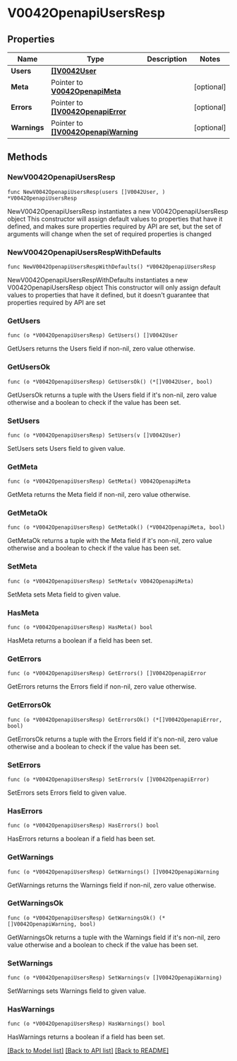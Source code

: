 # V0042OpenapiUsersResp

## Properties

Name | Type | Description | Notes
------------ | ------------- | ------------- | -------------
**Users** | [**[]V0042User**](V0042User.md) |  | 
**Meta** | Pointer to [**V0042OpenapiMeta**](V0042OpenapiMeta.md) |  | [optional] 
**Errors** | Pointer to [**[]V0042OpenapiError**](V0042OpenapiError.md) |  | [optional] 
**Warnings** | Pointer to [**[]V0042OpenapiWarning**](V0042OpenapiWarning.md) |  | [optional] 

## Methods

### NewV0042OpenapiUsersResp

`func NewV0042OpenapiUsersResp(users []V0042User, ) *V0042OpenapiUsersResp`

NewV0042OpenapiUsersResp instantiates a new V0042OpenapiUsersResp object
This constructor will assign default values to properties that have it defined,
and makes sure properties required by API are set, but the set of arguments
will change when the set of required properties is changed

### NewV0042OpenapiUsersRespWithDefaults

`func NewV0042OpenapiUsersRespWithDefaults() *V0042OpenapiUsersResp`

NewV0042OpenapiUsersRespWithDefaults instantiates a new V0042OpenapiUsersResp object
This constructor will only assign default values to properties that have it defined,
but it doesn't guarantee that properties required by API are set

### GetUsers

`func (o *V0042OpenapiUsersResp) GetUsers() []V0042User`

GetUsers returns the Users field if non-nil, zero value otherwise.

### GetUsersOk

`func (o *V0042OpenapiUsersResp) GetUsersOk() (*[]V0042User, bool)`

GetUsersOk returns a tuple with the Users field if it's non-nil, zero value otherwise
and a boolean to check if the value has been set.

### SetUsers

`func (o *V0042OpenapiUsersResp) SetUsers(v []V0042User)`

SetUsers sets Users field to given value.


### GetMeta

`func (o *V0042OpenapiUsersResp) GetMeta() V0042OpenapiMeta`

GetMeta returns the Meta field if non-nil, zero value otherwise.

### GetMetaOk

`func (o *V0042OpenapiUsersResp) GetMetaOk() (*V0042OpenapiMeta, bool)`

GetMetaOk returns a tuple with the Meta field if it's non-nil, zero value otherwise
and a boolean to check if the value has been set.

### SetMeta

`func (o *V0042OpenapiUsersResp) SetMeta(v V0042OpenapiMeta)`

SetMeta sets Meta field to given value.

### HasMeta

`func (o *V0042OpenapiUsersResp) HasMeta() bool`

HasMeta returns a boolean if a field has been set.

### GetErrors

`func (o *V0042OpenapiUsersResp) GetErrors() []V0042OpenapiError`

GetErrors returns the Errors field if non-nil, zero value otherwise.

### GetErrorsOk

`func (o *V0042OpenapiUsersResp) GetErrorsOk() (*[]V0042OpenapiError, bool)`

GetErrorsOk returns a tuple with the Errors field if it's non-nil, zero value otherwise
and a boolean to check if the value has been set.

### SetErrors

`func (o *V0042OpenapiUsersResp) SetErrors(v []V0042OpenapiError)`

SetErrors sets Errors field to given value.

### HasErrors

`func (o *V0042OpenapiUsersResp) HasErrors() bool`

HasErrors returns a boolean if a field has been set.

### GetWarnings

`func (o *V0042OpenapiUsersResp) GetWarnings() []V0042OpenapiWarning`

GetWarnings returns the Warnings field if non-nil, zero value otherwise.

### GetWarningsOk

`func (o *V0042OpenapiUsersResp) GetWarningsOk() (*[]V0042OpenapiWarning, bool)`

GetWarningsOk returns a tuple with the Warnings field if it's non-nil, zero value otherwise
and a boolean to check if the value has been set.

### SetWarnings

`func (o *V0042OpenapiUsersResp) SetWarnings(v []V0042OpenapiWarning)`

SetWarnings sets Warnings field to given value.

### HasWarnings

`func (o *V0042OpenapiUsersResp) HasWarnings() bool`

HasWarnings returns a boolean if a field has been set.


[[Back to Model list]](../README.md#documentation-for-models) [[Back to API list]](../README.md#documentation-for-api-endpoints) [[Back to README]](../README.md)


